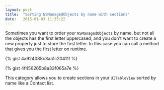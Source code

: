 ```yaml
---
layout: post
title:  "Sorting NSManagedObjects by name with sections"
date:   2015-01-03 11:35:22
---
```


Sometimes you want to order your `NSManagedObjects` by name, but not all the objects has the first letter uppercased, and you don't want to create a new property just to store the first letter. In this case you can call a method that gives you the first letter on runtime.

{% gist 4a924088c3aa1c20411f %}

{% gist 4f456265b8a33f065a7e %}

This category allows you to create sections in your `UITableView` sorted by name like a Contact list.
